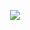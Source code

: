 <p align="center">
  <image src="https://64.media.tumblr.com/1a5beb28af2056c765d07ebd4fad67b7/9bae3c994c9f3fb8-9f/s1280x1920/f669355198c62f540974b24be22c35a13d8074d6.jpg"
   </p>
